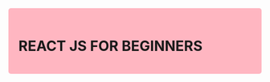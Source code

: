 <div style="background-color: #FFB6C1; padding: 20px; border-radius: 5px;">
    <h1>REACT JS FOR BEGINNERS</h1>
</div>